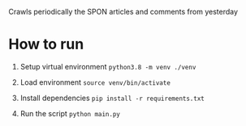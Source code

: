 Crawls periodically the SPON articles and comments from yesterday


# How to run

1. Setup virtual environment
`python3.8 -m venv ./venv`

2. Load environment
`source venv/bin/activate`

3. Install dependencies
`pip install -r requirements.txt`

4. Run the script
`python main.py`